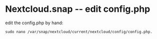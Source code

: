 # Nextcloud.snap -- edit config.php

edit the config.php by hand:

```
sudo nano /var/snap/nextcloud/current/nextcloud/config/config.php. 
```
